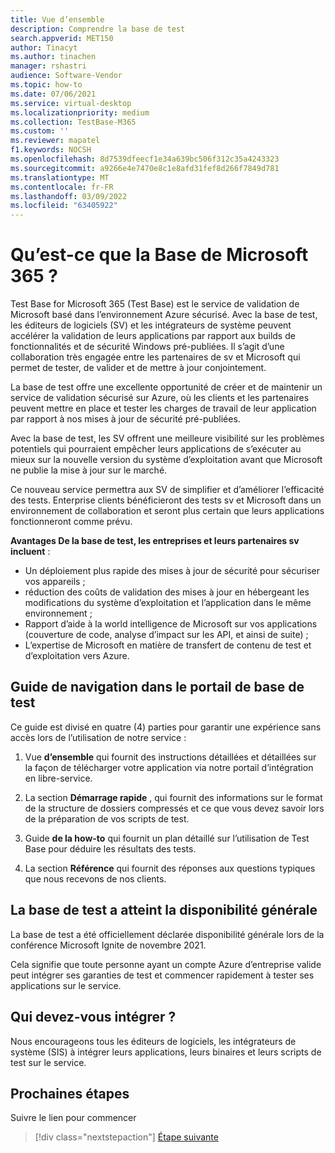 ```yaml
---
title: Vue d’ensemble
description: Comprendre la base de test
search.appverid: MET150
author: Tinacyt
ms.author: tinachen
manager: rshastri
audience: Software-Vendor
ms.topic: how-to
ms.date: 07/06/2021
ms.service: virtual-desktop
ms.localizationpriority: medium
ms.collection: TestBase-M365
ms.custom: ''
ms.reviewer: mapatel
f1.keywords: NOCSH
ms.openlocfilehash: 8d7539dfeecf1e34a639bc506f312c35a4243323
ms.sourcegitcommit: a9266e4e7470e8c1e8afd31fef8d266f7849d781
ms.translationtype: MT
ms.contentlocale: fr-FR
ms.lasthandoff: 03/09/2022
ms.locfileid: "63405922"
---
```

# <a name="what-is-test-base-for-microsoft-365"></a>Qu’est-ce que la Base de Microsoft 365 ?

Test Base for Microsoft 365 (Test Base) est le service de validation de Microsoft basé dans l’environnement Azure sécurisé.
Avec la base de test, les éditeurs de logiciels (SV) et les intégrateurs de système peuvent accélérer la validation de leurs applications par rapport aux builds de fonctionnalités et de sécurité Windows pré-publiées. Il s’agit d’une collaboration très engagée entre les partenaires de sv et Microsoft qui permet de tester, de valider et de mettre à jour conjointement.

La base de test offre une excellente opportunité de créer et de maintenir un service de validation sécurisé sur Azure, où les clients et les partenaires peuvent mettre en place et tester les charges de travail de leur application par rapport à nos mises à jour de sécurité pré-publiées.

Avec la base de test, les SV offrent une meilleure visibilité sur les problèmes potentiels qui pourraient empêcher leurs applications de s’exécuter au mieux sur la nouvelle version du système d’exploitation avant que Microsoft ne publie la mise à jour sur le marché.

Ce nouveau service permettra aux SV de simplifier et d’améliorer l’efficacité des tests. Enterprise clients bénéficieront des tests sv et Microsoft dans un environnement de collaboration et seront plus certain que leurs applications fonctionneront comme prévu.

**Avantages De la base de test, les entreprises et leurs partenaires sv incluent** :

- Un déploiement plus rapide des mises à jour de sécurité pour sécuriser vos appareils ;
- réduction des coûts de validation des mises à jour en hébergeant les modifications du système d’exploitation et l’application dans le même environnement ;
- Rapport d’aide à la world intelligence de Microsoft sur vos applications (couverture de code, analyse d’impact sur les API, et ainsi de suite) ;
- L’expertise de Microsoft en matière de transfert de contenu de test et d’exploitation vers Azure.

## <a name="guide-to-navigating-the-test-base-portal"></a>Guide de navigation dans le portail de base de test

Ce guide est divisé en quatre (4) parties pour garantir une expérience sans accès lors de l’utilisation de notre service :

1. Vue **d’ensemble** qui fournit des instructions détaillées et détaillées sur la façon de télécharger votre application via notre portail d’intégration en libre-service.

2. La section **Démarrage rapide** , qui fournit des informations sur le format de la structure de dossiers compressés et ce que vous devez savoir lors de la préparation de vos scripts de test.

3. Guide **de la how-to** qui fournit un plan détaillé sur l’utilisation de Test Base pour déduire les résultats des tests.

4. La section **Référence** qui fournit des réponses aux questions typiques que nous recevons de nos clients.

## <a name="test-base-has-reached-general-availability"></a>La base de test a atteint la disponibilité générale

La base de test a été officiellement déclarée disponibilité générale lors de la conférence Microsoft Ignite de novembre 2021. 

Cela signifie que toute personne  ayant un compte Azure d’entreprise valide peut intégrer ses garanties de test et commencer rapidement à tester ses applications sur le service.

## <a name="who-should-onboard"></a>Qui devez-vous intégrer ?

Nous encourageons tous les éditeurs de logiciels, les intégrateurs de système (SIS) à intégrer leurs applications, leurs binaires et leurs scripts de test sur le service.

## <a name="next-steps"></a>Prochaines étapes

Suivre le lien pour commencer
> [!div class="nextstepaction"]
> [Étape suivante](createaccount.md)
